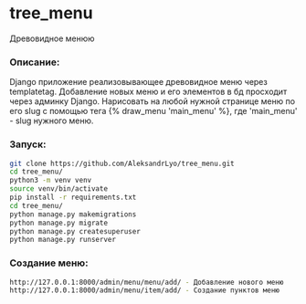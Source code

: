 # tree_menu
Древовидное менюю           

### Описание:
Django приложение реализовывающее древовидное меню через templatetag. Добавление новых меню и его элементов в бд просходит через админку Django. Нарисовать на любой нужной странице меню по его slug c помощью тега {% draw_menu 'main_menu' %}, где 'main_menu' - slug нужного меню.

### Запуск:
```bash
git clone https://github.com/AleksandrLyo/tree_menu.git
cd tree_menu/
python3 -m venv venv
source venv/bin/activate
pip install -r requirements.txt
cd tree_menu/
python manage.py makemigrations
python manage.py migrate
python manage.py createsuperuser
python manage.py runserver
```

### Создание меню:
```bash
http://127.0.0.1:8000/admin/menu/menu/add/ - Добавление нового меню
http://127.0.0.1:8000/admin/menu/item/add/ - Создание пунктов меню
```
